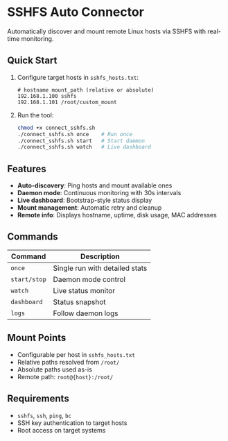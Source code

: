 # SSHFS Auto Connector

Automatically discover and mount remote Linux hosts via SSHFS with real-time monitoring.

## Quick Start

1. Configure target hosts in `sshfs_hosts.txt`:
   ```
   # hostname mount_path (relative or absolute)
   192.168.1.100 sshfs
   192.168.1.101 /root/custom_mount
   ```

2. Run the tool:
   ```bash
   chmod +x connect_sshfs.sh
   ./connect_sshfs.sh once    # Run once
   ./connect_sshfs.sh start   # Start daemon
   ./connect_sshfs.sh watch   # Live dashboard
   ```

## Features

- **Auto-discovery**: Ping hosts and mount available ones
- **Daemon mode**: Continuous monitoring with 30s intervals  
- **Live dashboard**: Bootstrap-style status display
- **Mount management**: Automatic retry and cleanup
- **Remote info**: Displays hostname, uptime, disk usage, MAC addresses

## Commands

| Command | Description |
|---------|-------------|
| `once` | Single run with detailed stats |
| `start/stop` | Daemon mode control |
| `watch` | Live status monitor |
| `dashboard` | Status snapshot |
| `logs` | Follow daemon logs |

## Mount Points

- Configurable per host in `sshfs_hosts.txt`
- Relative paths resolved from `/root/`
- Absolute paths used as-is
- Remote path: `root@{host}:/root/`

## Requirements

- `sshfs`, `ssh`, `ping`, `bc`
- SSH key authentication to target hosts
- Root access on target systems
